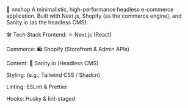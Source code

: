 🛒 nnshop
A minimalistic, high-performance headless e-commerce application. Built with Next.js, Shopify (as the commerce engine), and Sanity.io (as the headless CMS).

🛠️ Tech Stack
Frontend: ⚛️ Next.js (React)

Commerce: 🛍️ Shopify (Storefront & Admin APIs)

Content: 📄 Sanity.io (Headless CMS)

Styling: (e.g., Tailwind CSS / Shadcn)

Linting: ESLint & Prettier

Hooks: Husky & lint-staged
